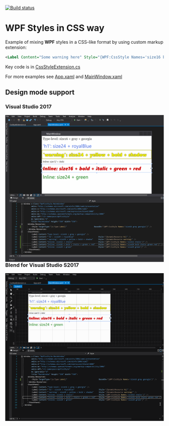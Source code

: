 [![Build status](https://ci.appveyor.com/api/projects/status/c83f94dp4uk8rcms?svg=true)](https://ci.appveyor.com/project/sevenate/wpfcssstyle)

# WPF Styles in CSS way

Example of mixing **WPF** styles in a CSS-like format by using custom markup extension:

```xml
<Label Content="Some warning here" Style="{WPF:CssStyle Names='size16 bold red'}" />
```

Key code is in [CssStyleExtension.cs](CssStyleExtension.cs)

For more examples see [App.xaml](App.xaml) and [MainWindow.xaml](MainWindow.xaml)

## Design mode support

### Visual Studio 2017 

<img align="right" src="https://github.com/sevenate/WpfCssStyle/blob/master/screenshot-vs2017.gif">  
  
### Blend for Visual Studio S2017

<img align="right" src="https://github.com/sevenate/WpfCssStyle/blob/master/screenshot-blend2017.gif">